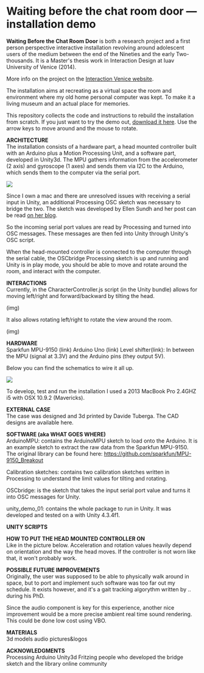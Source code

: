 Waiting before the chat room door — installation demo
========

<strong>Waiting Before the Chat Room Door</strong> is both a research project and a first person perspective interactive installation revolving around adolescent users of the medium between the end of the Nineties and the early Two-thousands. It is a Master's thesis work in Interaction Design at Iuav University of Venice (2014).

More info on the project on the <a href = "http://www.interaction-venice.com/projects/iuav-thesis/projects-2014/waiting-before-the-chat-room-door/" target = "_blank">Interaction Venice website</a>.

The installation aims at recreating as a virtual space the room and environment where my old home personal computer was kept. To make it a living museum and an actual place for memories.

This repository collects the code and instructions to rebuild the installation from scratch. If you just want to try the demo out, <a href = "http://www.ruggerocastagnola.com/docs/waiting_before_the_chat_room_door/waiting_before_the_chat_room_door_demo_test_mode.zip" target = "_blank">download it here</a>. Use the arrow keys to move around and the mouse to rotate.

<strong>ARCHITECTURE</strong><br/>
The installation consists of a hardware part, a head mounted controller built with an Arduino plus a Motion Processing Unit, and a software part, developed in Unity3d. 
The MPU gathers information from the accelerometer (2 axis) and gyroscope (1 axes) and sends them via I2C to the Arduino, which sends them to the computer via the serial port.

<img src = "http://www.ruggerocastagnola.com/docs/waiting_before_the_chat_room_door/hardware_information_flow_scheme.png">

Since I own a mac and there are unresolved issues with receiving a serial input in Unity, an additional Processing OSC sketch was necessary to bridge the two. The sketch was developed by Ellen Sundh and her post can be read <a href = "http://www.sundh.com/blog/2012/05/unity-processing-arduino/" target = "_blank">on her blog</a>. 

So the incoming serial port values are read by Processing and turned into OSC messages. These messages are then fed into Unity through Unity's OSC script. 

When the head-mounted controller is connected to the computer through the serial cable, the OSCbridge Processing sketch is up and running and Unity is in play mode, you should be able to move and rotate around the room, and interact with the computer.

<strong>INTERACTIONS</strong><br/>
Currently, in the CharacterController.js script (in the Unity bundle) allows for moving left/right and forward/backward by tilting the head.

(img)

It also allows rotating left/right to rotate the view around the room.

(img)

<strong>HARDWARE</strong><br/>
Sparkfun MPU-9150 (link)
Arduino Uno (link)
Level shifter(link): In between the MPU (signal at 3.3V) and the Arduino pins (they output 5V).

Below you can find the schematics to wire it all up.

<img src = "http://ruggerocastagnola.com/docs/waiting_before_the_chat_room_door/electronics_fritzing.png">

To develop, test and run the installation I used a 2013 MacBook Pro 2.4GHZ i5 with OSX 10.9.2 (Mavericks).

<strong>EXTERNAL CASE</strong><br/>
The case was designed and 3d printed by Davide Tuberga. The CAD designs are available here.

<strong>SOFTWARE (aka WHAT GOES WHERE)</strong><br/>
ArduinoMPU: contains the ArduinoMPU sketch to load onto the Arduino. It is an example sketch to extract the raw data from the Sparkfun MPU-9150. The original library can be found here:
https://github.com/sparkfun/MPU-9150_Breakout

Calibration sketches: contains two calibration sketches written in Processing to understand the limit values for tilting and rotating.

OSCbridge: is the sketch that takes the input serial port value and turns it into OSC messages for Unity.

unity_demo_01: contains the whole package to run in Unity. It was developed and tested on a with Unity 4.3.4f1.

<strong>UNITY SCRIPTS</strong><br/>

<strong>HOW TO PUT THE HEAD MOUNTED CONTROLLER ON</strong><br/>
Like in the picture below. Acceleration and rotation values heavily depend on orientation and the way the head moves. If the controller is not worn like that, it won't probably work.

<strong>POSSIBLE FUTURE IMPROVEMENTS</strong><br/>
Originally, the user was supposed to be able to physically walk around in space, but to port and implement such software was too far out my schedule. It exists however, and it's a gait tracking algorythm written by .. during his PhD.

Since the audio component is key for this experience, another nice improvement would be a more precise ambient real time sound rendering. This could be done low cost using VBO.

<strong>MATERIALS</strong><br/>
3d models
audio
pictures&logos

<strong>ACKNOWLEDGMENTS</strong><br/>
Processing
Arduino
Unity3d
Fritzing
people who developed the bridge sketch and the library
online community

